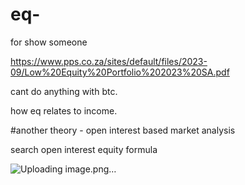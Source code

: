# eq-
for show someone

https://www.pps.co.za/sites/default/files/2023-09/Low%20Equity%20Portfolio%202023%20SA.pdf



cant do anything with btc.

how eq relates to income. 


#another theory - open interest based market analysis

search open interest equity formula


![Uploading image.png…]()

